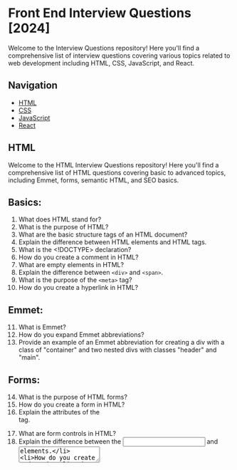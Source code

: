 # Front End Interview Questions [2024]

Welcome to the Interview Questions repository! Here you'll find a comprehensive list of interview questions covering various topics related to web development including HTML, CSS, JavaScript, and React.

## Navigation

- [HTML](#html)
- [CSS](#css)
- [JavaScript](#javascript)
- [React](#react)

## HTML <a name="html"></a>

Welcome to the HTML Interview Questions repository! Here you'll find a comprehensive list of HTML questions covering basic to advanced topics, including Emmet, forms, semantic HTML, and SEO basics.

## Basics:

1. What does HTML stand for?
2. What is the purpose of HTML?
3. What are the basic structure tags of an HTML document?
4. Explain the difference between HTML elements and HTML tags.
5. What is the <!DOCTYPE> declaration?
6. How do you create a comment in HTML?
7. What are empty elements in HTML?
8. Explain the difference between ```<div>``` and ```<span>```.
9. What is the purpose of the `<meta>` tag?
10. How do you create a hyperlink in HTML?

## Emmet:

11. What is Emmet?
12. How do you expand Emmet abbreviations?
13. Provide an example of an Emmet abbreviation for creating a div with a class of "container" and two nested divs with classes "header" and "main".

## Forms:

14. What is the purpose of HTML forms?
15. How do you create a form in HTML?
16. Explain the attributes of the <form> tag.
17. What are form controls in HTML?
18. Explain the difference between the <input> and <textarea> elements.
19. How do you create a drop-down list in HTML?
20. Explain the purpose of the "required" attribute in form elements.
21. What is the difference between the "GET" and "POST" methods in form submission?

## Semantic HTML:

22. What is semantic HTML?
23. Provide examples of semantic HTML tags.
24. Why is semantic HTML important for accessibility and SEO?
25. Explain the purpose of the <header>, <footer>, <nav>, and <article> tags.
26. How does semantic HTML improve website structure and readability?

## SEO Basics:

27. What is SEO?
28. How does HTML structure affect SEO?
29. Explain the importance of using descriptive <title> tags.
30. What is the purpose of the <meta name="description"> tag?
31. How do you create a proper HTML hierarchy for SEO?
32. Explain the significance of using alt attributes in <img> tags for SEO.
33. How can structured data markup benefit SEO?

## Advanced:

34. What are HTML5 semantic elements?
35. Explain the difference between HTML and XHTML.
36. How do you embed audio and video in HTML?
37. What is the purpose of the <canvas> element?
38. How do you embed SVG (Scalable Vector Graphics) in HTML?
39. What is the purpose of the <iframe> element?
40. Explain the concept of web accessibility and how HTML supports it.
41. How can you implement responsive design using HTML?
42. What is the purpose of the "aria-" attributes in HTML?
43. How do you use the &lt;details&gt; and &lt;summary&gt; elements in HTML?
44. Explain the purpose of the <picture> element and its attributes.
45. What is the purpose of the <figure> and <figcaption> elements?
46. How do you create a custom data attribute in HTML?

## Miscellaneous:

47. What is the purpose of the <script> tag in HTML?
48. How do you embed external scripts in HTML?
49. Explain the difference between inline and external CSS.
50. What is the purpose of the <link> tag in HTML?
51. How do you embed fonts in HTML?
52. What is the purpose of the <style> tag in HTML?
53. How do you create a horizontal line in HTML?
54. Explain the purpose of the <base> tag.
55. How do you create a table in HTML?
56. What are the different types of lists in HTML?
57. How do you create a definition list in HTML?
58. Explain the purpose of the <abbr> and <cite> tags.

## HTML5 APIs:

59. What are HTML5 Web Storage APIs?
60. Explain the difference between localStorage and sessionStorage.
61. What is the Geolocation API in HTML5?
62. How do you use the Canvas API in HTML5?
63. What is the purpose of the Drag and Drop API in HTML5?
64. Explain the concept of Web Workers in HTML5.

## Advanced CSS with HTML:

65. How do you link CSS to HTML?
66. What is the CSS box model?
67. Explain the purpose of CSS Flexbox and Grid layouts.
68. How do you create CSS animations in HTML?
69. What is the purpose of CSS preprocessors like Sass and LESS?
70. How can you use media queries in HTML to create responsive designs?
71. What are CSS frameworks and how do they benefit HTML development?

## SEO Optimization:

72. How can you optimize images for SEO?
73. What is the purpose of a sitemap.xml file in SEO?
74. Explain the concept of canonical URLs and their importance in SEO.
75. How do you create SEO-friendly URLs in HTML?

Feel free to use these questions for interviews, study, or reference purposes. Good luck!

